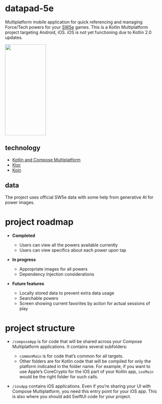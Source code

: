 # datapad-5e
Multiplatform mobile application for quick referencing and managing Force/Tech powers for your [SW5e](https://sw5e.com) games.
This is a Kotlin Multiplatform project targeting Android, iOS. iOS is not yet functioning due to Kotlin 2.0 updates.

<img src="https://github.com/user-attachments/assets/54e112c0-86c8-4ee1-a0d0-7a2bbe29d80e" width="134" height="299">

## technology
- [Kotlin and Compose Multiplatform](https://www.jetbrains.com/kotlin-multiplatform/)
- [Ktor](https://ktor.io/)
- [Koin](https://insert-koin.io/)

## data
The project uses official SW5e data with some help from generative AI for power images.

# project roadmap
- **Completed**
  - Users can view all the powers available currently
  - Users can view specifics about each power upon tap
- **In progress**

  - Appropriate images for all powers
  - Dependency Injection considerations
- **Future features**
  - Locally stored data to prevent extra data usage
  - Searchable powers
  - Screen showing current favorites by action for actual sessions of play 

# project structure
* `/composeApp` is for code that will be shared across your Compose Multiplatform applications.
  It contains several subfolders:
  - `commonMain` is for code that’s common for all targets.
  - Other folders are for Kotlin code that will be compiled for only the platform indicated in the folder name.
    For example, if you want to use Apple’s CoreCrypto for the iOS part of your Kotlin app,
    `iosMain` would be the right folder for such calls.

* `/iosApp` contains iOS applications. Even if you’re sharing your UI with Compose Multiplatform, 
  you need this entry point for your iOS app. This is also where you should add SwiftUI code for your project.

